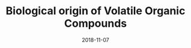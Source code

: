 ---
title: "Biological origin of Volatile Organic Compounds"
collection: talks
type: "Invited talk"
permalink: /talks/20181107
venue: "Breath biopsy conference 2018"
date: 2018-11-07
location: "Cambridge, UK"
---
